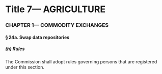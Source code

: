 
# Title 7— AGRICULTURE
### CHAPTER 1— COMMODITY EXCHANGES
#### § 24a. Swap data repositories
##### (h) Rules

The Commission shall adopt rules governing persons that are registered under this section.
